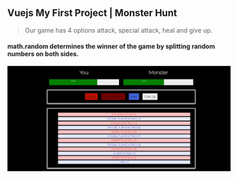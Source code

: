 ## Vuejs My First Project | Monster Hunt
> Our game has 4 options attack, special attack, heal and give up.
#### math.random determines the winner of the game by splitting random numbers on both sides.
<img src="img/game_image.jpg" width="800">
